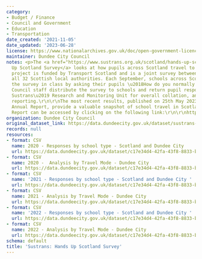 ```yaml
---
category:
- Budget / Finance
- Council and Government
- Education
- Transportation
date_created: '2021-11-05'
date_updated: '2023-06-28'
license: https://www.nationalarchives.gov.uk/doc/open-government-licence/version/3/
maintainer: Dundee City Council
notes: <p>The <a href="https://www.sustrans.org.uk/scotland/hands-up-scotland-survey">Hands
  Up Scotland Survey</a> looks at how pupils across Scotland travel to school. The
  project is funded by Transport Scotland and is a joint survey between Sustrans and
  all 32 Scottish local authorities. Each September, schools across Scotland complete
  the survey in class by asking their pupils \u2018How do you normally travel to school?\u2019.
  Council staff distribute the survey to schools and return pupil responses to the
  Sustrans\u2019 Research and Monitoring Unit for overall collation, analysis and
  reporting.\r\n\r\nThe most recent results, published on 25th May 2023 in the 2022
  Annual Report, provide a valuable snapshot of school travel in Scotland. The Annual
  Report can be accessed by clicking on the following link:\r\n\r\nhttps://www.sustrans.org.uk/our-blog/projects/uk-wide/scotland/hands-up-scotland-survey\r\n</p>
organization: Dundee City Council
original_dataset_link: https://data.dundeecity.gov.uk/dataset/sustrans-hands-up-scotland-survey
records: null
resources:
- format: CSV
  name: 2020 - Responses by school type - Scotland and Dundee City
  url: https://data.dundeecity.gov.uk/dataset/c17e34d4-42fa-43f8-8833-bc4158b7cd22/resource/cee2c5ad-1642-46f6-a48b-a21ae9da4315/download/survey_response_rates.csv
- format: CSV
  name: 2020 -  Analysis by Travel Mode - Dundee City
  url: https://data.dundeecity.gov.uk/dataset/c17e34d4-42fa-43f8-8833-bc4158b7cd22/resource/6bc59db3-77cd-4d8e-abf5-bfe1316cfec3/download/dundee_survey_responses.csv
- format: CSV
  name: '2021 - Responses by school type - Scotland and Dundee City '
  url: https://data.dundeecity.gov.uk/dataset/c17e34d4-42fa-43f8-8833-bc4158b7cd22/resource/03adf287-630f-41c1-ada0-eabce8db1678/download/2021_survey-_response_rates.csv
- format: CSV
  name: 2021 - Analysis by Travel Mode - Dundee City
  url: https://data.dundeecity.gov.uk/dataset/c17e34d4-42fa-43f8-8833-bc4158b7cd22/resource/46443e96-1f76-4499-b9cc-83752d492309/download/2021_analysis_by_travel_mode.csv
- format: CSV
  name: '2022 - Responses by school type - Scotland and Dundee City '
  url: https://data.dundeecity.gov.uk/dataset/c17e34d4-42fa-43f8-8833-bc4158b7cd22/resource/acf4e394-7e84-4545-a54b-7804cffb1c4d/download/2022_survey_response_rates.csv
- format: CSV
  name: 2022 - Analysis by Travel Mode - Dundee City
  url: https://data.dundeecity.gov.uk/dataset/c17e34d4-42fa-43f8-8833-bc4158b7cd22/resource/434cb636-5672-4f88-8a76-ff12e02f637e/download/2022_analysis_by_travel_mode.csv
schema: default
title: 'Sustrans: Hands Up Scotland Survey'
---
```


